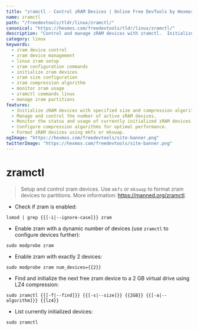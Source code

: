 ```yaml
---
title: "zramctl - Control zRAM Devices | Online Free DevTools by Hexmos"
name: zramctl
path: "/freedevtools/tldr/linux/zramctl/"
canonical: "https://hexmos.com/freedevtools/tldr/linux/zramctl/"
description: "Control and manage zRAM devices with zramctl.  Initialize, configure, and monitor zRAM devices for improved system performance. Free online tool, no registration required."
category: linux
keywords:
  - zram device control
  - zram device management
  - linux zram setup
  - zram configuration commands
  - initialize zram devices
  - zram size configuration
  - zram compression algorithm
  - monitor zram usage
  - zramctl commands linux
  - manage zram partitions
features:
  - Initialize zRAM devices with specified size and compression algorithm.
  - Manage and control the number of active zRAM devices.
  - Monitor the status and usage of currently initialized zRAM devices.
  - Configure compression algorithms for optimal performance.
  - Format zRAM devices using mkfs or mkswap.
ogImage: "https://hexmos.com/freedevtools/site-banner.png"
twitterImage: "https://hexmos.com/freedevtools/site-banner.png"
---
```


# zramctl

> Setup and control zram devices.
> Use `mkfs` or `mkswap` to format zram devices to partitions.
> More information: <https://manned.org/zramctl>.

- Check if zram is enabled:

`lsmod | grep {{[-i|--ignore-case]}} zram`

- Enable zram with a dynamic number of devices (use `zramctl` to configure devices further):

`sudo modprobe zram`

- Enable zram with exactly 2 devices:

`sudo modprobe zram num_devices={{2}}`

- Find and initialize the next free zram device to a 2 GB virtual drive using LZ4 compression:

`sudo zramctl {{[-f|--find]}} {{[-s|--size]}} {{2GB}} {{[-a|--algorithm]}} {{lz4}}`

- List currently initialized devices:

`sudo zramctl`
